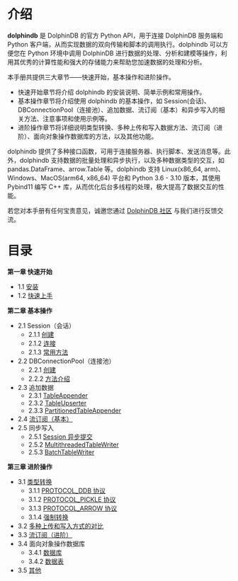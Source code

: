 # 介绍

**dolphindb** 是 DolphinDB 的官方 Python API，用于连接 DolphinDB 服务端和 Python 客户端，从而实现数据的双向传输和脚本的调用执行。dolphindb 可以方便您在 Python 环境中调用 DolphinDB 进行数据的处理、分析和建模等操作，利用其优秀的计算性能和强大的存储能力来帮助您加速数据的处理和分析。

本手册共提供三大章节——快速开始，基本操作和进阶操作。

* 快速开始章节将介绍 dolphindb 的安装说明、简单示例和常用操作。
* 基本操作章节将介绍使用 dolphindb 的基本操作，如 Session(会话)、DBConnectionPool（连接池）、追加数据、流订阅（基本）和异步写入的相关方法、注意事项和使用示例等。
* 进阶操作章节将详细说明类型转换、多种上传和写入数据方法、流订阅（进阶）、面向对象操作数据库的方法，以及其他功能。

dolphindb 提供了多种接口函数，可用于连接服务器、执行脚本、发送消息等。此外，dolphindb 支持数据的批量处理和异步执行，以及多种数据类型的交互，如 pandas.DataFrame、arrow.Table 等。dolphindb 支持 Linux(x86_64, arm)、Windows、MacOS(arm64, x86_64) 平台和 Python 3.6 - 3.10 版本，其使用 Pybind11 编写 C++ 库，从而优化后台多线程的处理，极大提高了数据交互的性能。

若您对本手册有任何宝贵意见，诚邀您通过 [DolphinDB 社区](https://ask.dolphindb.net) 与我们进行反馈交流。

# 目录

**第一章 快速开始**

* 1.1 [安装](./1_QuickStart/1.1_Install.md)
* 1.2 [快速上手](./1_QuickStart/1.2_Demo.md)

**第二章 基本操作**

* 2.1 Session（会话）
  * 2.1.1 [创建](./2_BasicOperations/2.1_Session/2.1.1_Constructor.md)
  * 2.1.2 [连接](./2_BasicOperations/2.1_Session/2.1.2_Connect.md)
  * 2.1.3 [常用方法](./2_BasicOperations/2.1_Session/2.1.3_OtherParams.md)
* 2.2 DBConnectionPool（连接池）
  * 2.2.1 [创建](./2_BasicOperations/2.2_DBConnectionPool/2.2.1_Constructor.md)
  * 2.2.2 [方法介绍](./2_BasicOperations/2.2_DBConnectionPool/2.2.2_AsyncMethodsAndOthers.md)
* 2.3 追加数据
  * 2.3.1 [TableAppender](./2_BasicOperations/2.3_AutoFitTableAppender/2.3.1_TableAppender.md)
  * 2.3.2 [TableUpserter](./2_BasicOperations/2.3_AutoFitTableAppender/2.3.2_TableUpserter.md)
  * 2.3.3 [PartitionedTableAppender](./2_BasicOperations/2.3_AutoFitTableAppender/2.3.3_PartitionedTableAppender.md)
* 2.4 [流订阅（基本）](./2_BasicOperations/2.4_Subscription/2.4_Subscription.md)
* 2.5 同步写入
  * 2.5.1 [Session 异步提交](./2_BasicOperations/2.5_AsyncWrites/2.5.1_SessionAsyncMode.md)
  * 2.5.2 [MultithreadedTableWriter](./2_BasicOperations/2.5_AsyncWrites/2.5.2_MultithreadedTableWriter.md)
  * 2.5.3 [BatchTableWriter](./2_BasicOperations/2.5_AsyncWrites/2.5.3_BatchTableWriter.md)

**第三章 进阶操作**

* 3.1 [类型转换](./3_AdvancedOperations/3.1_DataTypeCasting/3.1.0_TypeCasting.md)
  * 3.1.1 [PROTOCOL_DDB 协议](./3_AdvancedOperations/3.1_DataTypeCasting/3.1.1_PROTOCOL_DDB.md)
  * 3.1.2 [PROTOCOL_PICKLE 协议](./3_AdvancedOperations/3.1_DataTypeCasting/3.1.2_PROTOCOL_PICKLE.md)
  * 3.1.3 [PROTOCOL_ARROW 协议](./3_AdvancedOperations/3.1_DataTypeCasting/3.1.3_PROTOCOL_ARROW.md)
  * 3.1.4 [强制转换](./3_AdvancedOperations/3.1_DataTypeCasting/3.1.4_ForceTypeCasting.md)
* 3.2 [多种上传和写入方式的对比](./3_AdvancedOperations/3.2_WriteOptions/3.2_WriteOptions.md)
* 3.3 [流订阅（进阶）](./3_AdvancedOperations/3.3_SubscriptionOptions/3.3_SubscriptionOptions.md)
* 3.4 面向对象操作数据库
  * 3.4.1 [数据库](./3_AdvancedOperations/3.4_ObjectOrientedOperationsOnDdbOBjects/3.4.1_Database.md)
  * 3.4.2 [数据表](./3_AdvancedOperations/3.4_ObjectOrientedOperationsOnDdbOBjects/3.4.2_Table.md)
* 3.5 [其他](./3_AdvancedOperations/3.5_OtherFunctions/3.5_OtherFunctions.md)
